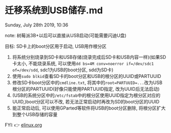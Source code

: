 # 迁移系统到USB储存.md
Sunday, July 28th 2019, 10:36

note: 树莓派3B+以后可以直接从USB启动(可能需要闪迪U盘)

目标: SD卡上的boot分区用于启动, USB用作根分区

1. 将系统分别烧录到SD卡和USB存储(烧录完成后SD卡和USB内容一样)(如果SD卡太小, 不能烧录系统, 可以使用`dd bs=4M conv=noerror if=/dev/sdc1 of=/dev/sdd`, sdc1为USB的boot分区, sdd为SD卡)
2. 使用`sudo blkid`查看SD卡的boot分区和USB的根分区的UUID或PARTUUID
3. 修改SD卡boot分区中的`cmdline.txt`, 将其中的`root=PARTUUID=...`改为USB根分区的PARTUUID(好像只能使用PARTUUID指定, 改为UUID后无法启动)
4. (USB的系统分区中的`/etc/fstab`中的根分区使用UUID指定为根分区对应的UUID,)boot分区可以不改, 若无法正常启动时再改为SD的boot分区的UUID
5. 能正常启动后, 可以使用GParted等软件将USB的boot分区删除, 将根分区扩大到整个USB存储的容量

FYI: :point_right: [elinux.org](https://elinux.org/Transfer_system_disk_from_SD_card_to_hard_disk)

